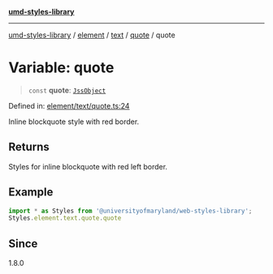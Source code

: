 [**umd-styles-library**](../../../../../../README.md)

***

[umd-styles-library](../../../../../../modules.md) / [element](../../../../../README.md) / [text](../../../README.md) / [quote](../README.md) / quote

# Variable: quote

> `const` **quote**: [`JssObject`](../../../../../../utilities/namespaces/transform/type-aliases/JssObject.md)

Defined in: [element/text/quote.ts:24](https://github.com/UMD-Digital/design-system/blob/ada30a44686a89a90941bbd44a6f156101fc9b44/packages/styles/source/element/text/quote.ts#L24)

Inline blockquote style with red border.

## Returns

Styles for inline blockquote with red left border.

## Example

```typescript
import * as Styles from '@universityofmaryland/web-styles-library';
Styles.element.text.quote.quote
```

## Since

1.8.0
